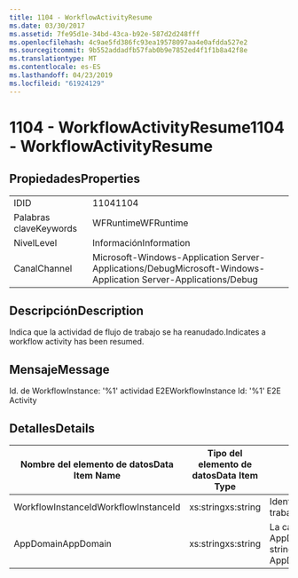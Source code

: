 ```yaml
---
title: 1104 - WorkflowActivityResume
ms.date: 03/30/2017
ms.assetid: 7fe95d1e-34bd-43ca-b92e-587d2d248fff
ms.openlocfilehash: 4c9ae5fd386fc93ea19578097aa4e0afdda527e2
ms.sourcegitcommit: 9b552addadfb57fab0b9e7852ed4f1f1b8a42f8e
ms.translationtype: MT
ms.contentlocale: es-ES
ms.lasthandoff: 04/23/2019
ms.locfileid: "61924129"
---
```

# <a name="1104---workflowactivityresume"></a><span data-ttu-id="f6d8e-102">1104 - WorkflowActivityResume</span><span class="sxs-lookup"><span data-stu-id="f6d8e-102">1104 - WorkflowActivityResume</span></span>
## <a name="properties"></a><span data-ttu-id="f6d8e-103">Propiedades</span><span class="sxs-lookup"><span data-stu-id="f6d8e-103">Properties</span></span>  
  
|||  
|-|-|  
|<span data-ttu-id="f6d8e-104">ID</span><span class="sxs-lookup"><span data-stu-id="f6d8e-104">ID</span></span>|<span data-ttu-id="f6d8e-105">1104</span><span class="sxs-lookup"><span data-stu-id="f6d8e-105">1104</span></span>|  
|<span data-ttu-id="f6d8e-106">Palabras clave</span><span class="sxs-lookup"><span data-stu-id="f6d8e-106">Keywords</span></span>|<span data-ttu-id="f6d8e-107">WFRuntime</span><span class="sxs-lookup"><span data-stu-id="f6d8e-107">WFRuntime</span></span>|  
|<span data-ttu-id="f6d8e-108">Nivel</span><span class="sxs-lookup"><span data-stu-id="f6d8e-108">Level</span></span>|<span data-ttu-id="f6d8e-109">Información</span><span class="sxs-lookup"><span data-stu-id="f6d8e-109">Information</span></span>|  
|<span data-ttu-id="f6d8e-110">Canal</span><span class="sxs-lookup"><span data-stu-id="f6d8e-110">Channel</span></span>|<span data-ttu-id="f6d8e-111">Microsoft-Windows-Application Server-Applications/Debug</span><span class="sxs-lookup"><span data-stu-id="f6d8e-111">Microsoft-Windows-Application Server-Applications/Debug</span></span>|  
  
## <a name="description"></a><span data-ttu-id="f6d8e-112">Descripción</span><span class="sxs-lookup"><span data-stu-id="f6d8e-112">Description</span></span>  
 <span data-ttu-id="f6d8e-113">Indica que la actividad de flujo de trabajo se ha reanudado.</span><span class="sxs-lookup"><span data-stu-id="f6d8e-113">Indicates a workflow activity has been resumed.</span></span>  
  
## <a name="message"></a><span data-ttu-id="f6d8e-114">Mensaje</span><span class="sxs-lookup"><span data-stu-id="f6d8e-114">Message</span></span>  
 <span data-ttu-id="f6d8e-115">Id. de WorkflowInstance: '%1' actividad E2E</span><span class="sxs-lookup"><span data-stu-id="f6d8e-115">WorkflowInstance Id: '%1' E2E Activity</span></span>  
  
## <a name="details"></a><span data-ttu-id="f6d8e-116">Detalles</span><span class="sxs-lookup"><span data-stu-id="f6d8e-116">Details</span></span>  
  
|<span data-ttu-id="f6d8e-117">Nombre del elemento de datos</span><span class="sxs-lookup"><span data-stu-id="f6d8e-117">Data Item Name</span></span>|<span data-ttu-id="f6d8e-118">Tipo del elemento de datos</span><span class="sxs-lookup"><span data-stu-id="f6d8e-118">Data Item Type</span></span>|<span data-ttu-id="f6d8e-119">Descripción</span><span class="sxs-lookup"><span data-stu-id="f6d8e-119">Description</span></span>|  
|--------------------|--------------------|-----------------|  
|<span data-ttu-id="f6d8e-120">WorkflowInstanceId</span><span class="sxs-lookup"><span data-stu-id="f6d8e-120">WorkflowInstanceId</span></span>|<span data-ttu-id="f6d8e-121">xs:string</span><span class="sxs-lookup"><span data-stu-id="f6d8e-121">xs:string</span></span>|<span data-ttu-id="f6d8e-122">Identificación de instancia del flujo de trabajo.</span><span class="sxs-lookup"><span data-stu-id="f6d8e-122">The workflow instance id.</span></span>|  
|<span data-ttu-id="f6d8e-123">AppDomain</span><span class="sxs-lookup"><span data-stu-id="f6d8e-123">AppDomain</span></span>|<span data-ttu-id="f6d8e-124">xs:string</span><span class="sxs-lookup"><span data-stu-id="f6d8e-124">xs:string</span></span>|<span data-ttu-id="f6d8e-125">La cadena devuelta por AppDomain.CurrentDomain.FriendlyName.</span><span class="sxs-lookup"><span data-stu-id="f6d8e-125">The string returned by AppDomain.CurrentDomain.FriendlyName.</span></span>|
